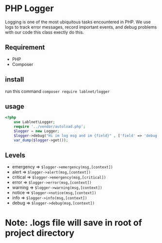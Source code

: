 # PHP Logger

Logging is one of the most ubiquitous tasks encountered in PHP. We use logs to track error messages, record important events, and debug problems with our code this class exectly do this.

## Requirement

- PHP
- Composer

## install
run this command
``` composer require lablnet/logger ```

## usage

```php
<?php 
	use Lablnet\Logger;
	require '../vendor/autoload.php';
	$logger = new Logger;
	$logger->debug("Hi im log msg and im {field}" , ['field' => 'debug']);
	var_dump($logger->get());
```    

## Levels
- emergency => ```$logger->emergency(msg,[context])```
- alert => ```$logger->alert(msg,[context])```
- critical => ```$logger->emergency(msg,[critical])```
- error => ```$logger->error(msg,[context])```
- warning => ```$logger->warning(msg,[context])```
- notice => ```$logger->notice(msg,[context])```
- info => ```$logger->info(msg,[context])```
- debug => ```$logger->debug(msg,[context])```

# Note: .logs file will save in root of project directory 
